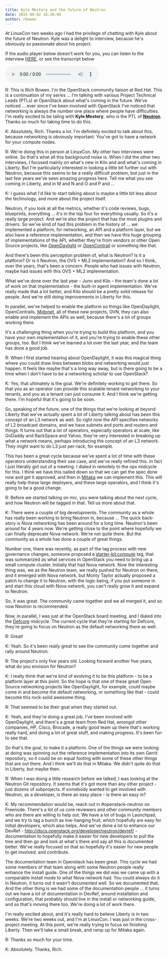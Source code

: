 ```yaml
---
title: Kyle Mestery and the future of Neutron
date: 2015-09-02 16:30:09
author: rbowen
---
```


At LinuxCon two weeks ago I had the privilege of chatting with Kyle about the future of Neutron. Kyle was a delight to interview, because he's obviously so passionate about his project.

If the audio player below doesn't work for you, you can listen to the interview [HERE](http://drbacchus.com/podcasts/openstack/kyle_neutron.mp3), or see the transcript below

<audio controls>
  <source src="http://drbacchus.com/podcasts/openstack/kyle_neutron.mp3" type="audio/mpeg">
</audio>


R: This is Rich Bowen. I'm the OpenStack community liaison at Red Hat.  This is a continuation of my series ... I'm talking with various Project Technical Leads (PTLs) at OpenStack about what's coming in the future. We've noticed ... ever since I've been involved with OpenStack I've noticed that networking is always the number one place where people have difficulties. I'm really excited to be taling with **Kyle Mestery**, who is the PTL of [**Neutron**](https://wiki.openstack.org/wiki/Neutron). Thanks so much for taking time to do this.

K: Absolutely, Rich. Thanks a lot. I'm definitely excited to talk about this, because networking is obviously important. You've got to have a network for your compute nodes.

R: We're doing this in person at LinuxCon. My other two interviews were online. So that's what all this background noise is. When I did the other two interviews, I focused mainly on what's new in Kilo and and what's coming in Liberty. But I'm particularly interested in looking a little bit further out with Neutron, because this seems to be a really difficult problem, but just in the last few years we've seen amazing progress here. Tell me what you see coming in Liberty, and in M and N and O and P and ...

K: I guess what I'd like to start talking about is maybe a little bit less about the technology, and more about the project itself.

Neutron, if you look at all the metrics, whether it's code reviews, bugs, blueprints, everything ... it's in the top four for everything usually. So it's a really large project. And we're also the project that has the most plugins and drivers. So we've kind of had this problem in the history of ... we implemented a platform, for networking, an API and a platform layer, but we also have a reference implementation, and then we have this huge grouping of implementations of the API, whether they're from vendors or other Open Source projects, like [OpenDaylight](https://www.opendaylight.org/) or [OpenContrail](http://www.opencontrail.org/) or something like that.

And there's been this perception problem of, what is Neutron? Is it a platform? Or is it Neutron, the OVS + ML2 implementation? And so I think, over the years, that's been a concern. People who had issues with Neutron, maybe had issues with this OVS + ML2 implementation.

What we've done over the last year - Juno and Kilo - the team's done a lot of work on that implementation - the built-in agent implementation. We've really made that a lot better, and Kilo should be a pretty solid release for people. And we're still doing improvements in Liberty for this.

In parallel, we've helped to enable the platform so things like OpenDaylight, OpenContrails, [Midonet](http://www.midokura.com/midonet/), all of these new projects, OVN, they can also enable and implement the APIs as well, because there's a lot of groups working there.

It's a challenging thing when you're trying to build this platform, and you have your own implementation of it, and you're trying to enable these other groups, too. But I think we've learned a lot over the last year, and the team has done a good job.

R: When I first started hearing about OpenDaylight, it was this magical thing where you could draw lines between blobs and networking would just happen. It feels like maybe that's a long way away, but is there going to be a time when I don't have to be a networking scholar to use OpenStack?

K: Yes, that ultimately is the goal. We're definitely working to get there. So that you as an operator can provide this scalable tenant networking to your tenants, and you as a tenant can just consume it.  And I think we're getting there. I'm hopeful that it's going to be soon.

So, speaking of the future, one of the things that we're looking at beyond Liberty that we've actually spent a lot of Liberty talking about has been this concept of an L3 network as well. So right now the API specifies networks of L2 broadcast domains, and we have subnets and ports and routers and things. It turns out that a lot of operators, especially operators at scale, like GoDaddy and RackSpace and Yahoo, they're very interested in breaking up what a network means, perhaps introducing the concept of an L3 network. They might want to do L3 just per-rack, for example.

This has been a great cycle because we've spent a lot of time with these operators understanding their use case, and we've really refined this. In fact I just literally got out of a meeting. I dialed in remotely to the ops midcycle for this. I think we have this nailed down so that we can get the spec done now and get it approved, and then in [Mitaka](http://superuser.openstack.org/articles/openstack-pins-down-next-release-name-mitaka) we can implement this. This will really help these large deployers, and these large operators, and I think it's going to be a good change.

R: Before we started talking on mic, you were talking about the next cycle, and how Neutron will be tagged in that. Tell us more about that.

K: There were a couple of big developments. The community as a whole has really been working to bring Neutron in, because ... The quick back-story is Nova networking has been around for a long time.  Neutron's been around for 4 years now. We're getting close to the point where hopefully we can finally deprecate Nova network. We're not quite there. But the community as a whole has done a couple of great things.

Number one, there was recently, as part of the tag process with new governance changes, someone proposed a [starter-kit:compute](http://governance.openstack.org/reference/tags/compute_starter_kit.html) tag, that was summarized as what services in OpenStack you need to bring up a small compute cluster. Initially that had Nova network. Now the interesting thing was, we as the Neutron team, we really pushed for Neutron on there, and it emerged with Nova network, but Monty Taylor actually proposed a patch to change it to Neutron, with the logic being, if you put someone in and start this cloud with Nova network, you can't really grow it and expand to Neutron.

So, it was great. The community came together and we all merged it, and so now Neutron is recommended.

Now, in parallel, I was just at the OpenStack board meeting, and I dialed into the [Defcore](https://wiki.openstack.org/wiki/Governance/DefCoreCommittee) midcycle. The current cycle that they're starting for Defcore, they're going to focus on Neutron as the default networking there as well.

R: Great!

K: Yeah. So it's been really great to see the community come together and rally around Neutron.

R: The project's only five years old. Looking forward another five years, what do you envision for Neutron?

K: I really think that we're kind of evolving it to be this platform - to be a platform layer at this point. So the hope is that one of these great Open Source networking projects like OpenDaylight, for example, could maybe come in and become the default networking, or something like that - could become this rock-solid awesome thing.

R: That seemed to be their goal when they started out.

K: Yeah, and they're doing a great job. I've been involved with OpenDaylight, and there's a great team from Red Hat, amongst other companies, HP, Cisco, Brocade, a really good team up there that's working really hard, and doing a lot of great stuff, and making progress. It's been fun to see that.

So that's the goal, to make it a platform. One of the things we were looking at doing was spinning out the reference implementation into its own Gerrit repository, so it could be on equal footing with some of these other things that are out there. And I think we'll do that in Mitaka. We didn't quite do that in Liberty, but maybe then.

R: When I was doing a little research before we talked, I was looking at the Neutron Git repository. It seems that it's got more than any other project - just dozens of subprojects. If somebody wanted to get involved with Neutron, as a developer, is there an easy place - is there an easy in?

K: My recommendation would be, reach out in #openstack-neutron on Freenode. There's a lot of us core reviewers and other community members who are there are willing to help out. We have a lot of bugs in Launchpad, and we try to tag a bunch as low-hanging fruit, which hopefully are easy for initial developers, which also helps. And we've done a lot to enhance our DevRef - http://docs.openstack.org/developer/neutron/devref/ - documentation to hopefully make it easier for new developers to pull the tree and then go and look at what's there and say all this is documented better.  We've really focused on that so hopefully it's easier for new people to get involved. and contribute.

The documentation team in Openstack has been great. This cycle we had some members of that team along with some Neutron people really enhance the install guide. One of the things we did was we came up with a comparable install mode to what Nova network had. You could always do it in Neutron, it turns out it wasn't documented well. So we documented that. And the other thing is we had some of the documentation people ... it turns out we have a lot of documentation in DevRef, around installation and configuration, that probably should live in the install or networking guide, and so that's moving there too. We're doing a lot of work there.

I'm really excited about, and it's really hard to believe Liberty is in two weeks. We're two weeks out, and I'm at LinuxCon. I was just in the cross-project meeting. At this point, we're really trying to focus on finishing Liberty. Then we'll take a small break, and ramp up for Mitaka again.

R: Thanks so much for your time.

K: Absolutely. Thanks, Rich.
